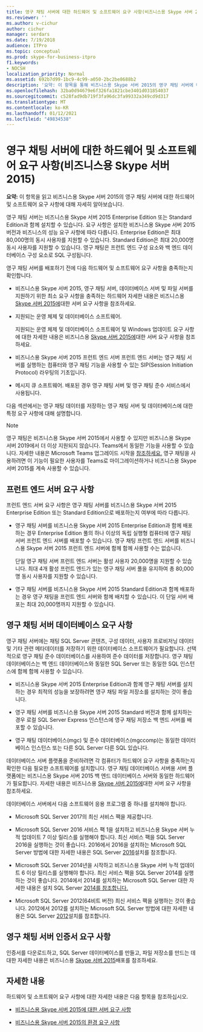 ```yaml
---
title: 영구 채팅 서버에 대한 하드웨어 및 소프트웨어 요구 사항(비즈니스용 Skype 서버 2015)
ms.reviewer: ''
ms.author: v-cichur
author: cichur
manager: serdars
ms.date: 7/19/2018
audience: ITPro
ms.topic: conceptual
ms.prod: skype-for-business-itpro
f1.keywords:
- NOCSH
localization_priority: Normal
ms.assetid: 692b7d99-1bc9-4c99-a050-2bc2be8688b2
description: '요약: 이 항목을 통해 비즈니스용 Skype 서버 2015의 영구 채팅 서버에 대한 하드웨어 및 소프트웨어 요구 사항에 대해 자세히 알아보고 있습니다.'
ms.openlocfilehash: 32ba0d94679e6f326fa1821cbe3401d031854037
ms.sourcegitcommit: c528fad9db719f3fa96dc3fa99332a349cd9d317
ms.translationtype: MT
ms.contentlocale: ko-KR
ms.lasthandoff: 01/12/2021
ms.locfileid: "49834538"
---
```

# <a name="hardware-and-software-requirements-for-persistent-chat-server-in-skype-for-business-server-2015"></a>영구 채팅 서버에 대한 하드웨어 및 소프트웨어 요구 사항(비즈니스용 Skype 서버 2015)
 
**요약:** 이 항목을 읽고 비즈니스용 Skype 서버 2015의 영구 채팅 서버에 대한 하드웨어 및 소프트웨어 요구 사항에 대해 자세히 알아보습니다.
  
영구 채팅 서버는 비즈니스용 Skype 서버 2015 Enterprise Edition 또는 Standard Edition과 함께 설치할 수 있습니다. 요구 사항은 설치한 비즈니스용 Skype 서버 2015 버전과 비즈니스의 성능 요구 사항에 따라 다릅니다. Enterprise Edition은 최대 80,000명의 동시 사용자를 지원할 수 있습니다. Standard Edition은 최대 20,000명 동시 사용자를 지원할 수 있습니다. 영구 채팅은 프런트 엔드 구성 요소와 백 엔드 데이터베이스 구성 요소로 SQL 구성됩니다.
  
영구 채팅 서버를 배포하기 전에 다음 하드웨어 및 소프트웨어 요구 사항을 충족하는지 확인합니다.
  
- 비즈니스용 Skype 서버 2015, 영구 채팅 서버, 데이터베이스 서버 및 파일 서버를 지원하기 위한 최소 요구 사항을 충족하는 하드웨어 자세한 내용은 비즈니스용 [Skype 서버 2015에](../../plan-your-deployment/requirements-for-your-environment/server-requirements.md)대한 서버 요구 사항을 참조하세요.
    
- 지원되는 운영 체제 및 데이터베이스 소프트웨어.
    
    지원되는 운영 체제 및 데이터베이스 소프트웨어 및 Windows 업데이트 요구 사항에 대한 자세한 내용은 비즈니스용 [Skype 서버 2015에](../../plan-your-deployment/requirements-for-your-environment/server-requirements.md)대한 서버 요구 사항을 참조하세요.
    
- 비즈니스용 Skype 서버 2015 프런트 엔드 서버 프런트 엔드 서버는 영구 채팅 서버를 실행하는 컴퓨터와 영구 채팅 기능을 사용할 수 있는 SIP(Session Initiation Protocol) 라우팅의 기초입니다. 
    
- 메시지 큐 소프트웨어. 배포된 경우 영구 채팅 서버 및 영구 채팅 준수 서비스에서 사용됩니다.
    
다음 섹션에서는 영구 채팅 데이터를 저장하는 영구 채팅 서버 및 데이터베이스에 대한 특정 요구 사항에 대해 설명합니다.

> [!NOTE] 
> 영구 채팅은 비즈니스용 Skype 서버 2015에서 사용할 수 있지만 비즈니스용 Skype 서버 2019에서 더 이상 지원되지 않습니다. Teams에서 동일한 기능을 사용할 수 있습니다. 자세한 내용은 Microsoft Teams 업그레이드 시작을 [참조하세요.](/microsoftteams/upgrade-start-here) 영구 채팅을 사용하려면 이 기능이 필요한 사용자를 Teams로 마이그레이션하거나 비즈니스용 Skype 서버 2015를 계속 사용할 수 있습니다. 
  
## <a name="front-end-server-requirements"></a>프런트 엔드 서버 요구 사항

프런트 엔드 서버 요구 사항은 영구 채팅 서버를 비즈니스용 Skype 서버 2015 Enterprise Edition 또는 Standard Edition으로 배포하는지 여부에 따라 다릅니다.
  
- 영구 채팅 서버를 비즈니스용 Skype 서버 2015 Enterprise Edition과 함께 배포하는 경우 Enterprise Edition 풀의 하나 이상의 독립 실행형 컴퓨터에 영구 채팅 서버 프런트 엔드 서버를 배포할 수 있습니다. 영구 채팅 프런트 엔드 서버를 비즈니스용 Skype 서버 2015 프런트 엔드 서버에 함께 함께 사용할 수는 없습니다. 
    
    단일 영구 채팅 서버 프런트 엔드 서버는 활성 사용자 20,000명을 지원할 수 있습니다. 최대 4개 활성 프런트 엔드가 있는 영구 채팅 서버 풀을 유지하여 총 80,000명 동시 사용자를 지원할 수 있습니다. 
    
- 영구 채팅 서버를 비즈니스용 Skype 서버 2015 Standard Edition과 함께 배포하는 경우 영구 채팅을 프런트 엔드 서버와 함께 배치할 수 있습니다. 이 단일 서버 배포는 최대 20,000명까지 지원할 수 있습니다. 
    
## <a name="persistent-chat-server-database-requirements"></a>영구 채팅 서버 데이터베이스 요구 사항

영구 채팅 서버에는 채팅 SQL Server 콘텐츠, 구성 데이터, 사용자 프로비저닝 데이터 및 기타 관련 메타데이터를 저장하기 위한 데이터베이스 소프트웨어가 필요합니다. 선택적으로 영구 채팅 준수 데이터베이스를 사용하여 준수 데이터를 저장합니다. 영구 채팅 데이터베이스는 백 엔드 데이터베이스와 동일한 SQL Server 또는 동일한 SQL 인스턴스에 함께 함께 사용할 수 있습니다. 
  
- 비즈니스용 Skype 서버 2015 Enterprise Edition과 함께 영구 채팅 서버를 설치하는 경우 최적의 성능을 보장하려면 영구 채팅 파일 저장소를 설치하는 것이 좋습니다.
    
- 영구 채팅 서버를 비즈니스용 Skype 서버 2015 Standard 버전과 함께 설치하는 경우 로컬 SQL Server Express 인스턴스에 영구 채팅 저장소 백 엔드 서버를 배포할 수 있습니다.
    
- 영구 채팅 데이터베이스(mgc) 및 준수 데이터베이스(mgccomp)는 동일한 데이터베이스 인스턴스 또는 다른 SQL Server 다른 SQL 있습니다.
    
데이터베이스 서버 플랫폼을 준비하려면 각 컴퓨터가 하드웨어 요구 사항을 충족하는지 확인한 다음 필요한 소프트웨어를 설치합니다. 영구 채팅 데이터베이스 서버용 서버 플랫폼에는 비즈니스용 Skype 서버 2015 백 엔드 데이터베이스 서버와 동일한 하드웨어가 필요합니다. 자세한 내용은 비즈니스용 [Skype 서버 2015에](../../plan-your-deployment/requirements-for-your-environment/server-requirements.md)대한 서버 요구 사항을 참조하세요.
  
데이터베이스 서버에서 다음 소프트웨어 응용 프로그램 중 하나를 설치해야 합니다.

- Microsoft SQL Server 2017의 최신 서비스 팩을 제공합니다.

- Microsoft SQL Server 2016 서비스 팩 1을 설치하고 비즈니스용 Skype 서버 누적 업데이트 7 이상 릴리스를 실행해야 합니다. 최신 서비스 팩을 SQL Server 2016을 실행하는 것이 좋습니다. 2016에서 2016을 설치하는 Microsoft SQL Server 방법에 대한 자세한 내용은 SQL Server [2016](https://docs.microsoft.com/sql/database-engine/install-windows/install-sql-server?view=sql-server-2016)설치를 참조합니다.

- Microsoft SQL Server 2014년을 시작하고 비즈니스용 Skype 서버 누적 업데이트 6 이상 릴리스를 실행해야 합니다. 최신 서비스 팩을 SQL Server 2014를 실행하는 것이 좋습니다. 2014에서 2014를 설치하는 Microsoft SQL Server 대한 자세한 내용은 설치 SQL Server [2014를 참조합니다.](https://docs.microsoft.com/sql/database-engine/install-windows/install-sql-server?view=sql-server-2014)

- Microsoft SQL Server 2012(64비트 버전) 최신 서비스 팩을 실행하는 것이 좋습니다. 2012에서 2012를 설치하는 Microsoft SQL Server 방법에 대한 자세한 내용은 SQL Server [2012](https://go.microsoft.com/fwlink/p/?LinkID=248559)설치를 참조합니다.

## <a name="persistent-chat-server-certificate-requirements"></a>영구 채팅 서버 인증서 요구 사항

인증서를 다운로드하고, SQL Server 데이터베이스를 만들고, 파일 저장소를 만드는 데 대한 자세한 내용은 비즈니스용 [Skype 서버 2015](../../deploy/deploy.md)배포를 참조하세요. 
  
## <a name="for-more-information"></a>자세한 내용

하드웨어 및 소프트웨어 요구 사항에 대한 자세한 내용은 다음 항목을 참조하십시오.
  
- [비즈니스용 Skype 서버 2015에 대한 서버 요구 사항](../../plan-your-deployment/requirements-for-your-environment/server-requirements.md)
    
- [비즈니스용 Skype 서버 2015의 환경 요구 사항](../../plan-your-deployment/requirements-for-your-environment/environmental-requirements.md)
    

